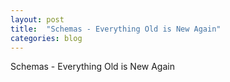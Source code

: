 ```yaml
---
layout: post
title:  "Schemas - Everything Old is New Again"
categories: blog
---
```


Schemas - Everything Old is New Again

<!--more-->
